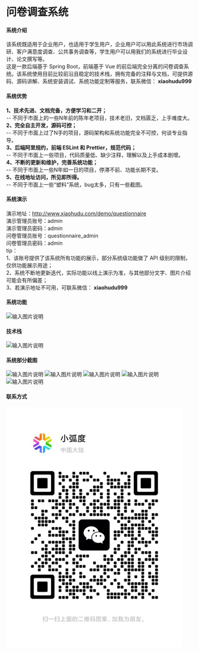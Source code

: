 # 问卷调查系统

#### 系统介绍
该系统既适用于企业用户，也适用于学生用户，企业用户可以用此系统进行市场调研、客户满意度调查、公共事务调查等，学生用户可以用我们的系统进行毕业设计、论文撰写等。  
这是一款后端基于 Spring Boot，前端基于 Vue 的前后端完全分离的问卷调查系统。该系统使用目前比较前沿且稳定的技术栈，拥有完备的注释与文档，可提供源码、源码讲解、系统安装调试、系统功能定制等服务，联系微信： **xiaohudu999** 

#### 系统优势
 **1、技术先进、文档完备，方便学习和二开；**   
-- 不同于市面上的一些N年前的陈年老项目，技术老旧，文档匮乏，上手难度大。  
 **2、完全自主开发，源码可控；**   
-- 不同于市面上过了N手的项目，源码架构和系统功能完全不可控，何谈专业指导。  
 **3、后端阿里规约，前端 ESLint 和 Prettier，规范代码；**   
-- 不同于市面上一些项目，代码质量低、缺少注释，理解以及上手成本剧增。  
 **4、不断的更新和维护，完善系统功能；**   
-- 不同于市面上一些N年如一日的项目，停滞不前、功能长期不变。  
 **5、在线地址访问，所见即所得。**   
-- 不同于市面上一些“塑料”系统，bug太多，只有一些截图。

#### 系统演示
演示地址：http://www.xiaohudu.com/demo/questionnaire  
演示管理员账号：admin  
演示管理员密码：admin  
问卷管理员账号：questionnaire_admin  
问卷管理员密码：admin  
tip：  
1、该账号提供了该系统所有功能的展示，部分系统级功能做了 API 级别的限制，仅供功能展示用途；  
2、系统不断地更新迭代，实际功能以线上演示为准，与其他部分文字、图片介绍可能会有所偏差；  
3、若演示地址不可用，可联系微信： **xiaohudu999** 

#### 系统功能
![输入图片说明](https://gitee.com/xiaohudu/questionnaire/raw/master/%E7%B3%BB%E7%BB%9F%E5%8A%9F%E8%83%BD.png)

#### 技术栈
![输入图片说明](https://gitee.com/xiaohudu/questionnaire/raw/master/%E6%8A%80%E6%9C%AF%E6%A0%88.png)

#### 系统部分截图
![输入图片说明](https://gitee.com/xiaohudu/questionnaire/raw/master/%E6%88%AA%E5%9B%BE1.jpg)
![输入图片说明](https://gitee.com/xiaohudu/questionnaire/raw/master/%E6%88%AA%E5%9B%BE2.jpg)
![输入图片说明](https://gitee.com/xiaohudu/questionnaire/raw/master/%E6%88%AA%E5%9B%BE3.jpg)
![输入图片说明](https://gitee.com/xiaohudu/questionnaire/raw/master/%E6%88%AA%E5%9B%BE4.jpg)
![输入图片说明](https://gitee.com/xiaohudu/questionnaire/raw/master/%E6%88%AA%E5%9B%BE5.jpg)

#### 联系方式
![输入图片说明](%E5%BE%AE%E4%BF%A1.jpg)

